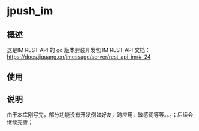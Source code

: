 jpush_im
===================

概述
-----------------------------------
   这是IM REST API 的 go 版本封装开发包
   IM REST API 文档：https://docs.jiguang.cn/jmessage/server/rest_api_im/#_24


使用
-----------------------------------

说明
-----------------------------------
由于本库刚写完，部分功能没有开发例如好友，跨应用，敏感词等等。。。；后续会继续完善；
